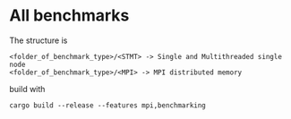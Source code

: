 # All benchmarks

The structure is
```
<folder_of_benchmark_type>/<STMT> -> Single and Multithreaded single node
<folder_of_benchmark_type>/<MPI> -> MPI distributed memory
```

build with
```
cargo build --release --features mpi,benchmarking
```
